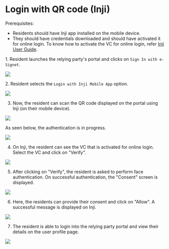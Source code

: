 # Login with QR code (Inji)

Prerequisites:

* Residents should have Inji app installed on the mobile device.
* They should have credentials downloaded and should have activated it for online login. To know how to activate the VC for online login, refer [Inji User Guide](https://docs.mosip.io/1.2.0/modules/inji-user-guide#wallet-binding-flow).

1\. Resident launches the relying party's portal and clicks on `Sign In with e-Signet`.

![](\_images/new1-healthservices.png)

2\. Resident selects the `Login with Inji Mobile App` option.

![](\_images/new2-esignetlogin.png)

3. Now, the resident can scan the QR code displayed on the portal using Inji (on their mobile device).

![](\_images/new3-esignetlogin-inji.png)

As seen below, the authentication is in progress.

![](\_images/new4-esignetlogin-inji-authenticating.png)

4. On Inji, the resident can see the VC that is activated for online login. Select the VC and click on "Verify".

![](\_images/4-credential-selection.png)

5. After clicking on "Verify", the resident is asked to perform face authentication. On successful authentication, the "Consent" screen is displayed.

![](\_images/5-face-authentication.png)

6. Here, the residents can provide their consent and click on "Allow". A successful message is displayed on Inji.

![](\_images/6-consent.png)

7. The resident is able to login into the relying party portal and view their details on the user profile page.

![](\_images/7.final.png)

